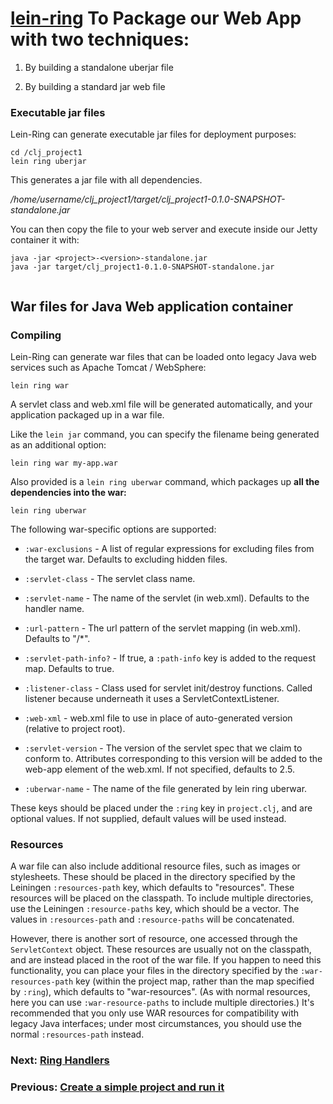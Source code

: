 # [lein-ring][1] To Package our Web App with two techniques:


1. By building a standalone uberjar file


1. By building a standard jar web file

### Executable jar files
Lein-Ring can generate executable jar files for deployment purposes:


```
cd /clj_project1
lein ring uberjar
```

This generates a jar file with all dependencies.

*/home/username/clj_project1/target/clj_project1-0.1.0-SNAPSHOT-standalone.jar*

You can then copy the file to your web server and execute inside our Jetty container it with:

```
java -jar <project>-<version>-standalone.jar
java -jar target/clj_project1-0.1.0-SNAPSHOT-standalone.jar


```

## War files for Java Web application container

### Compiling

Lein-Ring can generate war files that can be loaded onto legacy Java
web services such as Apache Tomcat / WebSphere:

    lein ring war

A servlet class and web.xml file will be generated automatically, and
your application packaged up in a war file.

Like the `lein jar` command, you can specify the filename being
generated as an additional option:

    lein ring war my-app.war

Also provided is a `lein ring uberwar` command, which packages up **all
the dependencies into the war:**

    lein ring uberwar

The following war-specific options are supported:

* `:war-exclusions` -
  A list of regular expressions for excluding files from the target
  war. Defaults to excluding hidden files.

* `:servlet-class` -
  The servlet class name.

* `:servlet-name` -
  The name of the servlet (in web.xml). Defaults to the handler name.

* `:url-pattern` -
  The url pattern of the servlet mapping (in web.xml). Defaults to "/*".

* `:servlet-path-info?` -
  If true, a `:path-info` key is added to the request map. Defaults to true.

* `:listener-class` -
  Class used for servlet init/destroy functions. Called listener
  because underneath it uses a ServletContextListener.

* `:web-xml` -
  web.xml file to use in place of auto-generated version (relative to project root).

* `:servlet-version` -
  The version of the servlet spec that we claim to conform
  to. Attributes corresponding to this version will be added to the
  web-app element of the web.xml. If not specified, defaults to 2.5.

* `:uberwar-name` -
  The name of the file generated by lein ring uberwar.

These keys should be placed under the `:ring` key in `project.clj`,
and are optional values. If not supplied, default values will be used instead.

### Resources

A war file can also include additional resource files, such as images or
stylesheets. These should be placed in the directory specified by the
Leiningen `:resources-path` key, which defaults to "resources". These
resources will be placed on the classpath. To include multiple directories,
use the Leiningen `:resource-paths` key, which should be a vector. The
values in `:resources-path` and `:resource-paths` will be concatenated.

However, there is another sort of resource, one accessed through the
`ServletContext` object. These resources are usually not on the classpath,
and are instead placed in the root of the war file. If you happen to need this
functionality, you can place your files in the directory specified by the
`:war-resources-path` key (within the project map, rather than the map
specified by `:ring`), which defaults to "war-resources". (As with
normal resources, here you can use `:war-resource-paths` to include multiple
directories.) It's recommended that you only use WAR resources for
compatibility with legacy Java interfaces; under most circumstances, you
should use the normal `:resources-path` instead.

### Next: [Ring Handlers][4]
### Previous: [Create a simple project and run it][2]

[1]: https://github.com/weavejester/lein-ring
[2]: https://github.com/lucodealethea/clj_project1/blob/master/Create_clj_project1_and_run.md
[3]: https://github.com/clojure/tools.nrepl
[4]: https://github.com/lucodealethea/clj_project1/blob/master/next